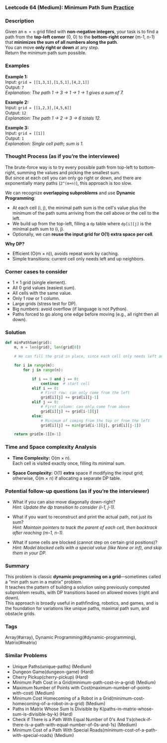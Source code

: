 ### Leetcode 64 (Medium): Minimum Path Sum [Practice](https://leetcode.com/problems/minimum-path-sum)

### Description  
Given an `m × n` grid filled with **non-negative integers**, your task is to find a path from the **top-left corner** (0, 0) to the **bottom-right corner** (m-1, n-1) that **minimizes the sum of all numbers along the path**.  
You can move **only right or down** at any step.  
Return the minimum path sum possible.

### Examples  

**Example 1:**  
Input: `grid = [[1,3,1],[1,5,1],[4,2,1]]`  
Output: `7`  
*Explanation: The path 1 → 3 → 1 → 1 → 1 gives a sum of 7.*

**Example 2:**  
Input: `grid = [[1,2,3],[4,5,6]]`  
Output: `12`  
*Explanation: The path 1 → 2 → 3 → 6 totals 12.*

**Example 3:**  
Input: `grid = [[1]]`  
Output: `1`  
*Explanation: Single cell path; sum is 1.*

### Thought Process (as if you’re the interviewee)  
The brute-force way is to try every possible path from top-left to bottom-right, summing the values and picking the smallest sum.  
But since at each cell you can only go right or down, and there are exponentially many paths (`2^(m+n)`), this approach is too slow.  

We can recognize **overlapping subproblems** and use **Dynamic Programming**:
- At each cell (i, j), the minimal path sum is the cell's value plus the minimum of the path sums arriving from the cell above or the cell to the left.
- We build up from the top-left, filling a `dp` table where `dp[i][j]` is the minimal path sum to (i, j).
- Optionally, we can **reuse the input grid for O(1) extra space per cell**.

**Why DP?**  
- Efficient (O(m × n)), avoids repeat work by caching.
- Simple transitions: current cell only needs left and up neighbors.

### Corner cases to consider  
- 1 × 1 grid (single element).
- All 0 grid values (easiest sum).
- All cells with the same value.
- Only 1 row or 1 column.
- Large grids (stress test for DP).
- Big numbers: avoid overflow (if language is not Python).
- Paths forced to go along one edge before moving (e.g., all right then all down).

### Solution

```python
def minPathSum(grid):
    m, n = len(grid), len(grid[0])

    # We can fill the grid in place, since each cell only needs left and up neighbors.

    for i in range(m):
        for j in range(n):

            if i == 0 and j == 0:
                continue  # start cell
            elif i == 0:
                # First row: can only come from the left
                grid[i][j] += grid[i][j-1]
            elif j == 0:
                # First column: can only come from above
                grid[i][j] += grid[i-1][j]
            else:
                # Minimum of coming from the top or from the left
                grid[i][j] += min(grid[i-1][j], grid[i][j-1])

    return grid[m-1][n-1]
```

### Time and Space complexity Analysis  

- **Time Complexity:** O(m × n).  
  Each cell is visited exactly once, filling its minimal sum.

- **Space Complexity:** O(1) **extra** space if modifying the input grid;  
  otherwise, O(m × n) if allocating a separate DP table.

### Potential follow-up questions (as if you’re the interviewer)  

- What if you can also move diagonally down-right?  
  *Hint: Update the dp transition to consider (i-1, j-1).*

- What if you want to reconstruct and print the actual path, not just its sum?  
  *Hint: Maintain pointers to track the parent of each cell, then backtrack after reaching (m-1, n-1).*

- What if some cells are blocked (cannot step on certain grid positions)?  
  *Hint: Model blocked cells with a special value (like None or inf), and skip them in your DP.*

### Summary
This problem is classic **dynamic programming on a grid**—sometimes called a “min path sum in a matrix” problem.  
It teaches the pattern of building a solution using previously computed subproblem results, with DP transitions based on allowed moves (right and down).  
This approach is broadly useful in pathfinding, robotics, and games, and is the foundation for variations like unique paths, maximal path sum, and obstacle grids.

### Tags
Array(#array), Dynamic Programming(#dynamic-programming), Matrix(#matrix)

### Similar Problems
- Unique Paths(unique-paths) (Medium)
- Dungeon Game(dungeon-game) (Hard)
- Cherry Pickup(cherry-pickup) (Hard)
- Minimum Path Cost in a Grid(minimum-path-cost-in-a-grid) (Medium)
- Maximum Number of Points with Cost(maximum-number-of-points-with-cost) (Medium)
- Minimum Cost Homecoming of a Robot in a Grid(minimum-cost-homecoming-of-a-robot-in-a-grid) (Medium)
- Paths in Matrix Whose Sum Is Divisible by K(paths-in-matrix-whose-sum-is-divisible-by-k) (Hard)
- Check if There is a Path With Equal Number of 0's And 1's(check-if-there-is-a-path-with-equal-number-of-0s-and-1s) (Medium)
- Minimum Cost of a Path With Special Roads(minimum-cost-of-a-path-with-special-roads) (Medium)